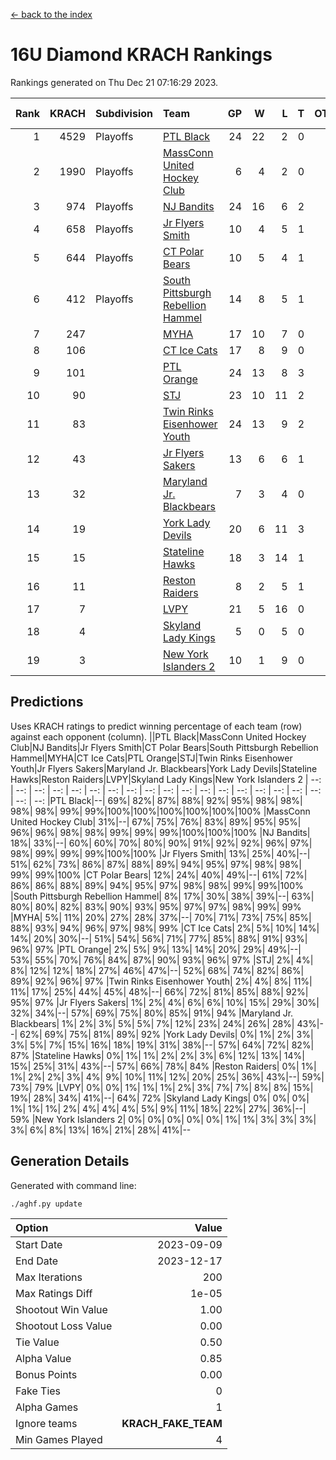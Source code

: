 [<- back to the index](readme.md)
# 16U Diamond KRACH Rankings
Rankings generated on Thu Dec 21 07:16:29 2023.

Rank|KRACH|Subdivision|Team|GP|W|L|T|OTW|OTL|SoS|Exp Wins|Win Diff
---:|---:|:---|:---|---:|---:|---:|---:|---:|---:|---:|---:|---:
1|4529|Playoffs|[PTL Black](https://gamesheetstats.com/seasons/3663/teams/140833/schedule)|24|22|2|0|2|0|479|22.8|-0.0
2|1990|Playoffs|[MassConn United Hockey Club](https://gamesheetstats.com/seasons/3663/teams/140835/schedule)|6|4|2|0|0|0|1603|4.8|-0.0
3|974|Playoffs|[NJ Bandits](https://gamesheetstats.com/seasons/3663/teams/140836/schedule)|24|16|6|2|0|2|896|17.8|-0.0
4|658|Playoffs|[Jr Flyers Smith](https://gamesheetstats.com/seasons/3663/teams/140837/schedule)|10|4|5|1|1|2|1635|5.3|-0.0
5|644|Playoffs|[CT Polar Bears](https://gamesheetstats.com/seasons/3663/teams/140834/schedule)|10|5|4|1|0|0|1177|6.3|-0.0
6|412|Playoffs|[South Pittsburgh Rebellion Hammel](https://gamesheetstats.com/seasons/3663/teams/140839/schedule)|14|8|5|1|0|0|811|9.4|0.0
7|247||[MYHA](https://gamesheetstats.com/seasons/3663/teams/140838/schedule)|17|10|7|0|0|0|723|10.9|0.0
8|106||[CT Ice Cats](https://gamesheetstats.com/seasons/3663/teams/140846/schedule)|17|8|9|0|0|1|654|8.9|0.0
9|101||[PTL Orange](https://gamesheetstats.com/seasons/3663/teams/140842/schedule)|24|13|8|3|1|0|148|15.4|0.0
10|90||[STJ](https://gamesheetstats.com/seasons/3663/teams/140841/schedule)|23|10|11|2|0|1|742|11.9|0.0
11|83||[Twin Rinks Eisenhower Youth](https://gamesheetstats.com/seasons/3663/teams/140847/schedule)|24|13|9|2|3|0|140|14.9|0.0
12|43||[Jr Flyers Sakers](https://gamesheetstats.com/seasons/3663/teams/140843/schedule)|13|6|6|1|2|0|117|7.4|0.0
13|32||[Maryland Jr. Blackbears](https://gamesheetstats.com/seasons/3663/teams/140848/schedule)|7|3|4|0|0|1|641|3.9|0.0
14|19||[York Lady Devils](https://gamesheetstats.com/seasons/3663/teams/140845/schedule)|20|6|11|3|0|2|282|8.4|0.0
15|15||[Stateline Hawks](https://gamesheetstats.com/seasons/3663/teams/140840/schedule)|18|3|14|1|0|1|909|4.4|0.0
16|11||[Reston Raiders](https://gamesheetstats.com/seasons/3663/teams/140850/schedule)|8|2|5|1|1|0|35|3.4|0.0
17|7||[LVPY](https://gamesheetstats.com/seasons/3663/teams/140844/schedule)|21|5|16|0|0|0|128|5.9|0.0
18|4||[Skyland Lady Kings](https://gamesheetstats.com/seasons/3663/teams/140849/schedule)|5|0|5|0|0|0|65|0.9|0.0
19|3||[New York Islanders 2](https://gamesheetstats.com/seasons/3663/teams/140851/schedule)|10|1|9|0|0|0|57|1.9|0.0

## Predictions
Uses KRACH ratings to predict winning percentage of each team (row) against each opponent (column).
||PTL Black|MassConn United Hockey Club|NJ Bandits|Jr Flyers Smith|CT Polar Bears|South Pittsburgh Rebellion Hammel|MYHA|CT Ice Cats|PTL Orange|STJ|Twin Rinks Eisenhower Youth|Jr Flyers Sakers|Maryland Jr. Blackbears|York Lady Devils|Stateline Hawks|Reston Raiders|LVPY|Skyland Lady Kings|New York Islanders 2
| --: | --: | --: | --: | --: | --: | --: | --: | --: | --: | --: | --: | --: | --: | --: | --: | --: | --: | --: | --: 
|PTL Black|--| 69%| 82%| 87%| 88%| 92%| 95%| 98%| 98%| 98%| 98%| 99%| 99%|100%|100%|100%|100%|100%|100%
|MassConn United Hockey Club| 31%|--| 67%| 75%| 76%| 83%| 89%| 95%| 95%| 96%| 96%| 98%| 98%| 99%| 99%| 99%|100%|100%|100%
|NJ Bandits| 18%| 33%|--| 60%| 60%| 70%| 80%| 90%| 91%| 92%| 92%| 96%| 97%| 98%| 99%| 99%| 99%|100%|100%
|Jr Flyers Smith| 13%| 25%| 40%|--| 51%| 62%| 73%| 86%| 87%| 88%| 89%| 94%| 95%| 97%| 98%| 98%| 99%| 99%|100%
|CT Polar Bears| 12%| 24%| 40%| 49%|--| 61%| 72%| 86%| 86%| 88%| 89%| 94%| 95%| 97%| 98%| 98%| 99%| 99%|100%
|South Pittsburgh Rebellion Hammel|  8%| 17%| 30%| 38%| 39%|--| 63%| 80%| 80%| 82%| 83%| 90%| 93%| 95%| 97%| 97%| 98%| 99%| 99%
|MYHA|  5%| 11%| 20%| 27%| 28%| 37%|--| 70%| 71%| 73%| 75%| 85%| 88%| 93%| 94%| 96%| 97%| 98%| 99%
|CT Ice Cats|  2%|  5%| 10%| 14%| 14%| 20%| 30%|--| 51%| 54%| 56%| 71%| 77%| 85%| 88%| 91%| 93%| 96%| 97%
|PTL Orange|  2%|  5%|  9%| 13%| 14%| 20%| 29%| 49%|--| 53%| 55%| 70%| 76%| 84%| 87%| 90%| 93%| 96%| 97%
|STJ|  2%|  4%|  8%| 12%| 12%| 18%| 27%| 46%| 47%|--| 52%| 68%| 74%| 82%| 86%| 89%| 92%| 96%| 97%
|Twin Rinks Eisenhower Youth|  2%|  4%|  8%| 11%| 11%| 17%| 25%| 44%| 45%| 48%|--| 66%| 72%| 81%| 85%| 88%| 92%| 95%| 97%
|Jr Flyers Sakers|  1%|  2%|  4%|  6%|  6%| 10%| 15%| 29%| 30%| 32%| 34%|--| 57%| 69%| 75%| 80%| 85%| 91%| 94%
|Maryland Jr. Blackbears|  1%|  2%|  3%|  5%|  5%|  7%| 12%| 23%| 24%| 26%| 28%| 43%|--| 62%| 69%| 75%| 81%| 89%| 92%
|York Lady Devils|  0%|  1%|  2%|  3%|  3%|  5%|  7%| 15%| 16%| 18%| 19%| 31%| 38%|--| 57%| 64%| 72%| 82%| 87%
|Stateline Hawks|  0%|  1%|  1%|  2%|  2%|  3%|  6%| 12%| 13%| 14%| 15%| 25%| 31%| 43%|--| 57%| 66%| 78%| 84%
|Reston Raiders|  0%|  1%|  1%|  2%|  2%|  3%|  4%|  9%| 10%| 11%| 12%| 20%| 25%| 36%| 43%|--| 59%| 73%| 79%
|LVPY|  0%|  0%|  1%|  1%|  1%|  2%|  3%|  7%|  7%|  8%|  8%| 15%| 19%| 28%| 34%| 41%|--| 64%| 72%
|Skyland Lady Kings|  0%|  0%|  0%|  1%|  1%|  1%|  2%|  4%|  4%|  4%|  5%|  9%| 11%| 18%| 22%| 27%| 36%|--| 59%
|New York Islanders 2|  0%|  0%|  0%|  0%|  0%|  1%|  1%|  3%|  3%|  3%|  3%|  6%|  8%| 13%| 16%| 21%| 28%| 41%|--

## Generation Details

Generated with command line:
```
./aghf.py update
```

| Option | Value |
| :----- | ----: |
| Start Date | 2023-09-09 |
| End Date | 2023-12-17 |
| Max Iterations | 200 |
| Max Ratings Diff | 1e-05 |
| Shootout Win Value | 1.00 |
| Shootout Loss Value | 0.00 |
| Tie Value | 0.50 |
| Alpha Value | 0.85 |
| Bonus Points | 0.00 |
| Fake Ties | 0 |
| Alpha Games | 1 |
| Ignore teams | __KRACH_FAKE_TEAM__ |
| Min Games Played | 4 |

